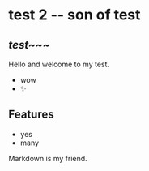 # test 2 -- son of test

## *test~~~*

Hello and welcome to my test.

* wow
* ✨

## Features

* yes
* many

Markdown is my friend.
